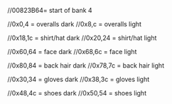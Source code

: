 //00823B64= start of bank 4

//0x0,4 = overalls dark
//0x8,c = overalls light

//0x18,1c = shirt/hat dark
//0x20,24 = shirt/hat light

//0x60,64 = face dark
//0x68,6c = face light

//0x80,84 = back hair dark
//0x78,7c = back hair light

//0x30,34 = gloves dark
//0x38,3c = gloves light

//0x48,4c = shoes dark
//0x50,54 = shoes light